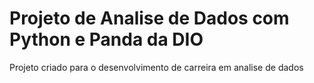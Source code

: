 # Projeto de Analise de Dados com Python e Panda da DIO
Projeto criado para o desenvolvimento de carreira em analise de dados
